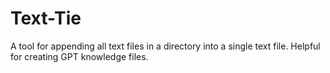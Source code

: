 # Text-Tie
A tool for appending all text files in a directory into a single text file. Helpful for creating GPT knowledge files.
